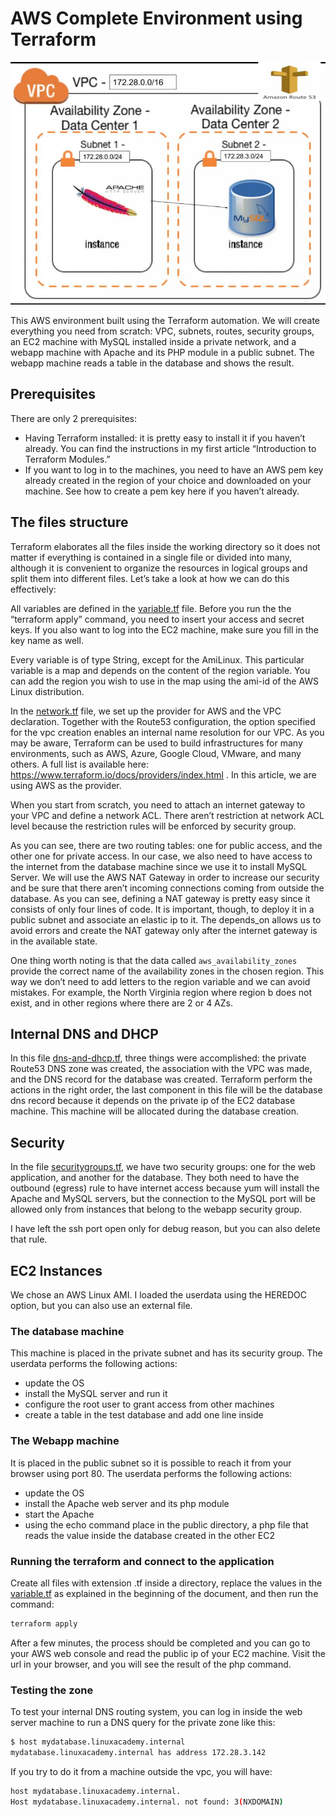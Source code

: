# AWS Complete Environment using Terraform

![Diagram](images/AWS_diagram.jpg)

This AWS environment built using the Terraform automation. We will create everything you need from scratch: VPC, subnets, routes, security groups, an EC2 machine with MySQL installed inside a private network, and a webapp machine with Apache and its PHP module in a public subnet. The webapp machine reads a table in the database and shows the result.

## Prerequisites

There are only 2 prerequisites:

- Having Terraform installed: it is pretty easy to install it if you haven’t already. You can find the instructions in my first article “Introduction to Terraform Modules.”
- If you want to log in to the machines, you need to have an AWS pem key already created in the region of your choice and downloaded on your machine. See how to create a pem key here if you haven’t already.

## The files structure

Terraform elaborates all the files inside the working directory so it does not matter if everything is contained in a single file or divided into many, although it is convenient to organize the resources in logical groups and split them into different files. Let’s take a look at how we can do this effectively:

All variables are defined in the [variable.tf](variables.tf) file. Before you run the the “terraform apply” command, you need to insert your access and secret keys. If you also want to log into the EC2 machine, make sure you fill in the key name as well.

Every variable is of type String, except for the AmiLinux. This particular variable is a map and depends on the content of the region variable. You can add the region you wish to use in the map using the ami-id of the AWS Linux distribution.

In the [network.tf](network.tf) file, we set up the provider for AWS and the VPC declaration. Together with the Route53 configuration, the option specified for the vpc creation enables an internal name resolution for our VPC. As you may be aware, Terraform can be used to build infrastructures for many environments, such as AWS, Azure, Google Cloud, VMware, and many others. A full list is available here: https://www.terraform.io/docs/providers/index.html . In this article, we are using AWS as the provider.

When you start from scratch, you need to attach an internet gateway to your VPC and define a network ACL. There aren’t restriction at network ACL level because the restriction rules will be enforced by security group.

As you can see, there are two routing tables: one for public access, and the other one for private access. In our case, we also need to have access to the internet from the database machine since we use it to install MySQL Server. We will use the AWS NAT Gateway in order to increase our security and be sure that there aren’t incoming connections coming from outside the database. As you can see, defining a NAT gateway is pretty easy since it consists of only four lines of code. It is important, though, to deploy it in a public subnet and associate an elastic ip to it. The depends_on allows us to avoid errors and create the NAT gateway only after the internet gateway is in the available state.

One thing worth noting is that the data called `aws_availability_zones` provide the correct name of the availability zones in the chosen region. This way we don’t need to add letters to the region variable and we can avoid mistakes. For example, the North Virginia region where region b does not exist, and in other regions where there are 2 or 4 AZs.

## Internal DNS and DHCP

In this file [dns-and-dhcp.tf](dns-and-dhcp.tf), three things were accomplished: the private Route53 DNS zone was created, the association with the VPC was made, and the DNS record for the database was created. Terraform perform the actions in the right order, the last component in this file will be the database dns record because it depends on the private ip of the EC2 database machine. This machine will be allocated during the database creation.

## Security

In the file [securitygroups.tf](securitygroups.tf), we have two security groups: one for the web application, and another for the database. They both need to have the outbound (egress) rule to have internet access because yum will install the Apache and MySQL servers, but the connection to the MySQL port will be allowed only from instances that belong to the webapp security group.

I have left the ssh port open only for debug reason, but you can also delete that rule.

## EC2 Instances

We chose an AWS Linux AMI. I loaded the userdata using the HEREDOC option, but you can also use an external file.

### The database machine

This machine is placed in the private subnet and has its security group. The userdata performs the following actions:

- update the OS
- install the MySQL server and run it
- configure the root user to grant access from other machines
- create a table in the test database and add one line inside

### The Webapp machine

It is placed in the public subnet so it is possible to reach it from your browser using port 80. The userdata performs the following actions:

- update the OS
- install the Apache web server and its php module
- start the Apache
- using the echo command place in the public directory, a php file that reads the value inside the database created in the other EC2

### Running the terraform and connect to the application

Create all files with extension .tf inside a directory, replace the values in the [variable.tf](variable.tf) as explained in the beginning of the document, and then run the command:

```bash
terraform apply
```

After a few minutes, the process should be completed and you can go to your AWS web console and read the public ip of your EC2 machine. Visit the url in your browser, and you will see the result of the php command.

### Testing the zone

To test your internal DNS routing system, you can log in inside the web server machine to run a DNS query for the private zone like this:

```bash
$ host mydatabase.linuxacademy.internal
mydatabase.linuxacademy.internal has address 172.28.3.142
```

If you try to do it from a machine outside the vpc, you will have:

```bash
host mydatabase.linuxacademy.internal.
Host mydatabase.linuxacademy.internal. not found: 3(NXDOMAIN)
```
